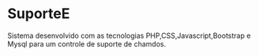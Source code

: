 # SuporteE

Sistema desenvolvido com as tecnologias PHP,CSS,Javascript,Bootstrap e Mysql para um controle de suporte de chamdos.


